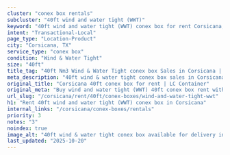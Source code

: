 ```yaml
---
cluster: "conex box rentals"
subcluster: "40ft wind and water tight (WWT)"
keyword: "40ft wind and water tight (WWT) conex box for rent Corsicana, TX"
intent: "Transactional-Local"
page_type: "Location-Product"
city: "Corsicana, TX"
service_type: "conex box"
condition: "Wind & Water Tight"
size: "40ft"
title_tag: "40ft Nm3 Wind & Water Tight conex box Sales in Corsicana | LC Container"
meta_description: "40ft wind & water tight conex box sales in Corsicana. Fast delivery, competitive pricing. Serving conex boxes area. Quote ID: 1E4. Call (214) 524-4168 for your free quote today."
original_title: "Corsicana 40ft conex box for rent | LC Container"
original_meta: "Buy wind and water tight (WWT) 40ft conex box rent with local delivery in Corsicana, TX. LC Container — local Since 2003. Request a fast quote today."
url_slug: "/corsicana/rent/40ft/conex-boxes/wind-and-water-tight-wwt"
h1: "Rent 40ft wind and water tight (WWT) conex box in Corsicana"
internal_links: "/corsicana/conex-boxes/rentals"
priority: 3
notes: "3"
noindex: true
image_alt: "40ft wind & water tight conex box available for delivery in Corsicana"
last_updated: "2025-10-20"
---
```


<!-- TODO: Add unique city/inventory copy, images, and internal links here. -->

